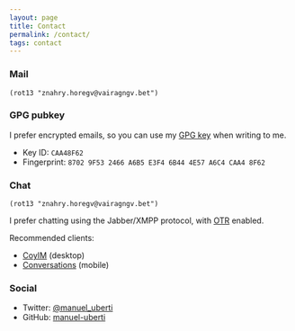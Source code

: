 ```yaml
---
layout: page
title: Contact
permalink: /contact/
tags: contact
---
```


### Mail ###
`(rot13 "znahry.horegv@vairagngv.bet")`

### GPG pubkey  ###

I prefer encrypted emails, so you can use
my
[GPG key](https://github.com/manuel-uberti/manuel-uberti.github.io/blob/master/pubkey.txt) when
writing to me.

- Key ID: `CAA48F62`
- Fingerprint: `8702 9F53 2466 A6B5 E3F4 6B44 4E57 A6C4 CAA4 8F62`

### Chat ###
`(rot13 "znahry.horegv@vairagngv.bet")`

I prefer chatting using the Jabber/XMPP protocol,
  with [OTR](https://en.wikipedia.org/wiki/Off-the-Record_Messaging) enabled.

Recommended clients:
- [CoyIM](https://coy.im/) (desktop)
- [Conversations](https://conversations.im/) (mobile)

### Social ###
- Twitter: [@manuel_uberti](https://twitter.com/manuel_uberti)
- GitHub: [manuel-uberti](https://github.com/manuel-uberti)
